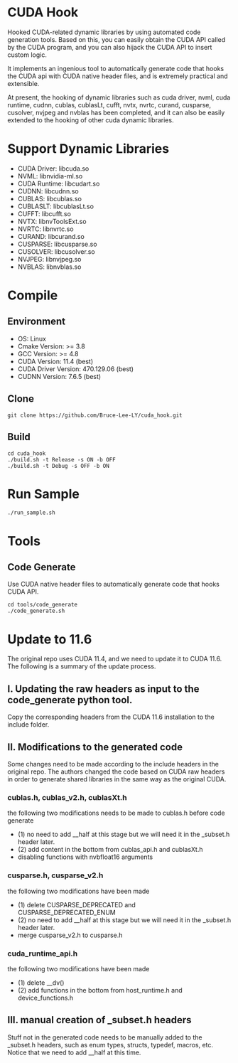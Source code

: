 # CUDA Hook
Hooked CUDA-related dynamic libraries by using automated code generation tools. Based on this, you can easily obtain the CUDA API called by the CUDA program, and you can also hijack the CUDA API to insert custom logic.

It implements an ingenious tool to automatically generate code that hooks the CUDA api with CUDA native header files, and is extremely practical and extensible.

At present, the hooking of dynamic libraries such as cuda driver, nvml, cuda runtime, cudnn, cublas, cublasLt, cufft, nvtx, nvrtc, curand, cusparse, cusolver, nvjpeg and nvblas has been completed, and it can also be easily extended to the hooking of other cuda dynamic libraries.

# Support Dynamic Libraries
- CUDA Driver: libcuda.so
- NVML: libnvidia-ml.so
- CUDA Runtime: libcudart.so
- CUDNN: libcudnn.so
- CUBLAS: libcublas.so
- CUBLASLT: libcublasLt.so
- CUFFT: libcufft.so
- NVTX: libnvToolsExt.so
- NVRTC: libnvrtc.so
- CURAND: libcurand.so
- CUSPARSE: libcusparse.so
- CUSOLVER: libcusolver.so
- NVJPEG: libnvjpeg.so
- NVBLAS: libnvblas.so

# Compile
## Environment
- OS: Linux
- Cmake Version: >= 3.8
- GCC Version: >= 4.8
- CUDA Version: 11.4 (best)
- CUDA Driver Version: 470.129.06 (best)
- CUDNN Version: 7.6.5 (best)

## Clone
```
git clone https://github.com/Bruce-Lee-LY/cuda_hook.git
```

## Build
```
cd cuda_hook
./build.sh -t Release -s ON -b OFF
./build.sh -t Debug -s OFF -b ON
```

# Run Sample
```
./run_sample.sh
```

# Tools
## Code Generate
Use CUDA native header files to automatically generate code that hooks CUDA API.
```
cd tools/code_generate
./code_generate.sh
```

# Update to 11.6
The original repo uses CUDA 11.4, and we need to update it to CUDA 11.6. The following is a summary of the update process.
## I. Updating the raw headers as input to the code_generate python tool.
Copy the corresponding headers from the CUDA 11.6 installation to the include folder.
## II. Modifications to the generated code
Some changes need to be made according to the include headers in the original repo. The authors changed the code based on CUDA raw headers in order to generate shared libraries in the same way as the original CUDA.
### cublas.h, cublas_v2.h, cublasXt.h
 the following two modifications needs to be made to cublas.h before code generate
 * (1) no need to add __half at this stage but we will need it in the _subset.h header later.
 * (2) add content in the bottom from cublas_api.h and cublasXt.h
 * disabling functions with nvbfloat16 arguments
### cusparse.h, cusparse_v2.h
 the following two modifications have been made
 * (1) delete CUSPARSE_DEPRECATED and CUSPARSE_DEPRECATED_ENUM
 * (2) no need to add __half at this stage but we will need it in the _subset.h header later.
 * merge cusparse_v2.h to cusparse.h 
### cuda_runtime_api.h
 the following two modifications have been made
 * (1) delete __dv()
 * (2) add functions in the bottom from host_runtime.h and device_functions.h
## III. manual creation of _subset.h headers
Stuff not in the generated code needs to be manually added to the _subset.h headers, such as enum types, structs, typedef, macros, etc.
Notice that we need to add __half at this time.